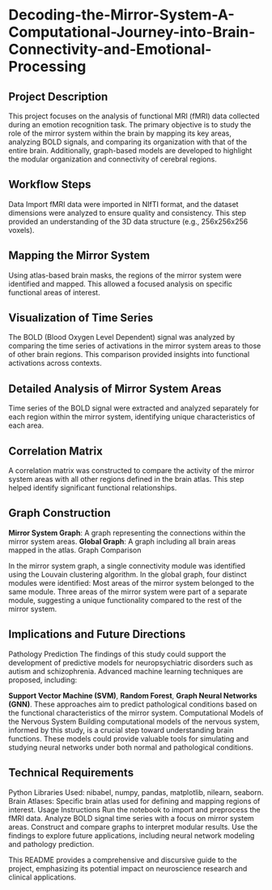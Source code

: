 # Decoding-the-Mirror-System-A-Computational-Journey-into-Brain-Connectivity-and-Emotional-Processing

## Project Description
This project focuses on the analysis of functional MRI (fMRI) data collected during an emotion recognition task. The primary objective is to study the role of the mirror system within the brain by mapping its key areas, analyzing BOLD signals, and comparing its organization with that of the entire brain. Additionally, graph-based models are developed to highlight the modular organization and connectivity of cerebral regions.

## Workflow Steps
Data Import
fMRI data were imported in NIfTI format, and the dataset dimensions were analyzed to ensure quality and consistency. This step provided an understanding of the 3D data structure (e.g., 256x256x256 voxels).

## Mapping the Mirror System
Using atlas-based brain masks, the regions of the mirror system were identified and mapped. This allowed a focused analysis on specific functional areas of interest.

## Visualization of Time Series
The BOLD (Blood Oxygen Level Dependent) signal was analyzed by comparing the time series of activations in the mirror system areas to those of other brain regions. This comparison provided insights into functional activations across contexts.

## Detailed Analysis of Mirror System Areas
Time series of the BOLD signal were extracted and analyzed separately for each region within the mirror system, identifying unique characteristics of each area.

## Correlation Matrix
A correlation matrix was constructed to compare the activity of the mirror system areas with all other regions defined in the brain atlas. This step helped identify significant functional relationships.

## Graph Construction

__Mirror System Graph__: A graph representing the connections within the mirror system areas.
__Global Graph__: A graph including all brain areas mapped in the atlas.
Graph Comparison

In the mirror system graph, a single connectivity module was identified using the Louvain clustering algorithm.
In the global graph, four distinct modules were identified:
Most areas of the mirror system belonged to the same module.
Three areas of the mirror system were part of a separate module, suggesting a unique functionality compared to the rest of the mirror system.

## Implications and Future Directions
Pathology Prediction
The findings of this study could support the development of predictive models for neuropsychiatric disorders such as autism and schizophrenia. Advanced machine learning techniques are proposed, including:

__Support Vector Machine (SVM)__,
__Random Forest__,
__Graph Neural Networks (GNN)__.
These approaches aim to predict pathological conditions based on the functional characteristics of the mirror system.
Computational Models of the Nervous System
Building computational models of the nervous system, informed by this study, is a crucial step toward understanding brain functions. These models could provide valuable tools for simulating and studying neural networks under both normal and pathological conditions.

## Technical Requirements
Python Libraries Used:
nibabel, numpy, pandas, matplotlib, nilearn, seaborn.
Brain Atlases:
Specific brain atlas used for defining and mapping regions of interest.
Usage Instructions
Run the notebook to import and preprocess the fMRI data.
Analyze BOLD signal time series with a focus on mirror system areas.
Construct and compare graphs to interpret modular results.
Use the findings to explore future applications, including neural network modeling and pathology prediction.

This README provides a comprehensive and discursive guide to the project, emphasizing its potential impact on neuroscience research and clinical applications.
